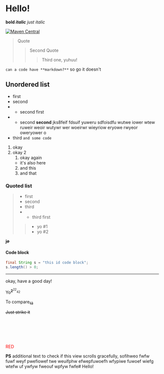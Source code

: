 # Hello!

**bold *italic*** _just italic_

[![Maven Central](https://img.shields.io/maven-central/v/ru.noties/scrollable.svg)](http://search.maven.org/#search|ga|1|g%3A%22ru.noties%22%20AND%20a%3A%22scrollable%22)

> Quote
>> Second Quote
>>> Third one, yuhuu!

`can a code have **markdown?**` so go it doesn't


## Unordered list

* first
* second
* * second first
* * second __second__ jks8feif fdsuif yuweru sdfoisdfu wutwe iower wtew ruweir weoir wutywr wer woeirwr wieyriow eryowe rwyeor oweryower o
* third `and some code`


1. okay
2. okay 2
   1. okay again
   * it's also here
   2. and this
   3. and that

### Quoted list

> * first
> * second
> * third
> * * third first
>> * yo #1
>> * yo #2


<b>j<i><del>o</del></i></b>


#### Code block

```java
final String s = "this id code block";
s.length() > 0;
```
---
okay, have a good day!

Yo<sup>**2**<sup>22</sup><sub>42</sub></sup>

To compare<sub>~~13~~</sub>

~~Just strike it~~

<br /><br /><br /><br />

<font color="#FF0000">RED</font>

**PS** additional text to check if this view scrolls gracefully, sofihweo fwfw fuwf weyf pwefiowef twe weuifphw efwepfuwoefh wfypiwe fuwoef wiefg wtefw uf ywfyw fweouf wpfyw fwfe# Hello!

